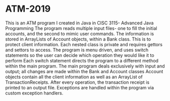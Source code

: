 # ATM-2019
This is an ATM program I created in Java in CISC 3115- Advanced Java Programming
The program reads multiple input files- one to fill the initial accounts, and the second to mimic user commands.
The information is stored in ArrayLists of Account objects, within a Bank class. This is to protect client information.
Each nested class is private and requires gettors and settors to access. 
The program is menu driven, and uses switch statements so the user can decide which operation they would like it to perform
Each switch statement directs the program to a different method within the main program.
The main program deals exclusively with input and output; all changes are made within the Bank and Account classes
Account objects contain all the client information as well as an ArrayList of TransactionReceipts. 
After every operation, the transaction receipt is printed to an output file. 
Exceptions are handled within the program via custom exception handlers. 
